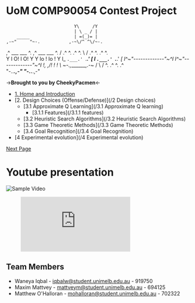 # UoM COMP90054 Contest Project

                              Y\     /Y
                              | \ _ / |
        _____                 | =(_)= |
    ,-~"     "~-.           ,-~\/^ ^\/~-.
  ,^ ___     ___ ^.       ,^ ___     ___ ^.
 / .^   ^. .^   ^. \     / .^   ^. .^   ^. \
Y  l    O! l    O!  Y   Y  lo    ! lo    !  Y
l_ `.___.' `.___.' _[   l_ `.___.' `.___.' _[
l^~"-------------"~^I   l^~"-------------"~^I
!\,               ,/!   !                   !
 \ ~-.,_______,.-~ /     \                 /
  ^.             .^       ^.             .^   
    "-.._____.,-"           "-.._____.,-"

   ->**Brought to you by CheekyPacmen**<-

- [1. Home and Introduction](/Home)
- [2. Design Choices (Offense/Defense)](/2 Design choices)
    - [3.1 Approximate Q Learning](/3.1 Approximate Q learning)
        - [3.1.1 Features](/3.1.1 features)
    - [3.2 Heuristic Search Algorithms](/3.2 Heuristic Search Algorithms)
    - [3.3 Game Theoretic Methods](/3.3 Game Theoretic Methods)
    - [3.4 Goal Recognition](/3.4 Goal Recognition)
- [4 Experimental evolution](/4 Experimental evolution)

[Next Page ](/2_0_design_choices)

# Youtube presentation

![Sample Video](https://www.youtube.com/embed/enMumwvLAug)

<figure class="video_container">
  <iframe src="https://www.youtube.com/embed/enMumwvLAug" frameborder="0" allowfullscreen="true"> </iframe>
</figure>

## Team Members

* Waneya Iqbal        - iqbalw@student.unimelb.edu.au     - 919750
* Maxim Mattvey       - mattveym@student.unimelb.edu.au   - 694125
* Matthew O'Halloran  - mohalloran@student.unimelb.edu.au - 702322